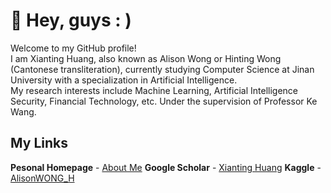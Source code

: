 
# :star2: Hey, guys : )

Welcome to my GitHub profile!   
I am Xianting Huang, also known as Alison Wong or Hinting Wong (Cantonese transliteration), currently studying Computer Science at Jinan University with a specialization in Artificial Intelligence.   
My research interests include Machine Learning, Artificial Intelligence Security, Financial Technology, etc. Under the supervision of Professor Ke Wang.

## My Links
**Pesonal Homepage** - [About Me](https://alisonwwwong.github.io/AlisonWWWong//)
**Google Scholar** -  [Xianting Huang](https://scholar.google.com/citations?user=Vamhs-sAAAAJ&hl=en&oi=sra)
**Kaggle** - [AlisonWONG_H](https://www.kaggle.com/sinakaggler)
